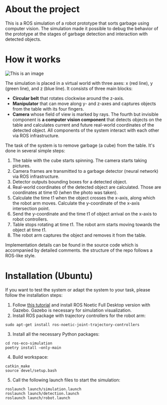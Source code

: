 # About the project
This is a ROS simulation of a robot prototype that sorts garbage using computer vision. The simulation made it possible to debug the behavior of the prototype at the stages of garbage detection and interaction with detected objects.

# How it works
![This is an image](/assets/ecobot.gif)

The simulation is placed in a virtual world with three axes: x (red line), y (green line), and z (blue line). It consists of three main blocks:
- **Circular belt** that rotates clockwise around the z-axis.
- **Manipulator** that can move along y- and z-axes and captures objects from the table with its four fingers.
- **Camera** whose field of view is marked by rays. 
The fourth but invisible component is **a computer vision component** that detects objects on the table and calculates current and future real-world coordinates of the detected object.
All components of the system interact with each other via ROS infrastructure.

The task of the system is to remove garbage (a cube) from the table. It's done in several simple steps:
1. The table with the cube starts spinning. The camera starts taking pictures. 
2. Camera frames are transmitted to a garbage detector (neural network) via ROS infrastructure.
3. Detector outputs bounding boxes for a detected object.
4. Real-world coordinates of the detected object are calculated. Those are coordinates at time t0 (when the photo was taken).
5. Calculate the time t1 when the object crosses the x-axis, along which the robot arm moves. Calculate the y-coordinate of the x-axis intersection point.
6. Send the y-coordinate and the time t1 of object arrival on the x-axis to robot controllers.
7. Table stops rotating at time t1. The robot arm starts moving towards the object at time t1.
8. The robot arm captures the object and removes it from the table.

Implementation details can be found in the source code which is accompanied by detailed comments. the structure of the repo follows a ROS-like style.


# Installation (Ubuntu)
If you want to test the system or adapt the system to your task, please follow the installation steps:
1. Follow [this tutorial](http://wiki.ros.org/noetic/Installation/Ubuntu) and install ROS Noetic Full Desktop version with Gazebo. Gazebo is necessary for simulation visualization.
2. Install ROS package with trajectory controllers for the robot arm:
```
sudo apt-get install ros-noetic-joint-trajectory-controllers
```
3. Install all the necessary Python packages:
```
cd ros-eco-simulation
poetry install —only-main
```
4. Build workspace:
```
catkin_make
source devel/setup.bash
```
5. Call the following launch files to start the simulation:
```
roslaunch launch/simulation.launch
roslaunch launch/detection.launch
roslaunch launch/robot.launch
```
